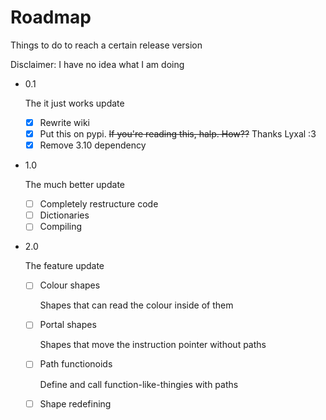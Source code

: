 # Roadmap

Things to do to reach a certain release version

Disclaimer: I have no idea what I am doing
 * 0.1

   The it just works update

   - [X] Rewrite wiki
   - [X] Put this on pypi. ~~If you're reading this, halp. How??~~ Thanks Lyxal :3
   - [X] Remove 3.10 dependency

 * 1.0
   
   The much better update
   
   - [ ] Completely restructure code
   - [ ] Dictionaries
   - [ ] Compiling
   
 * 2.0 

   The feature update
   
   - [ ] Colour shapes

     Shapes that can read the colour inside of them

   - [ ] Portal shapes

     Shapes that move the instruction pointer without paths
     
   - [ ] Path functionoids

     Define and call function-like-thingies with paths
     
   - [ ] Shape redefining
  
